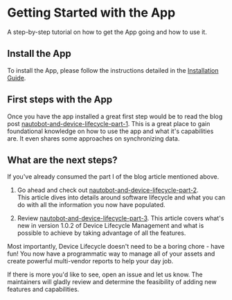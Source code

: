 # Getting Started with the App

A step-by-step tutorial on how to get the App going and how to use it.

## Install the App

To install the App, please follow the instructions detailed in the [Installation Guide](../admin/install.md).

## First steps with the App

Once you have the app installed a great first step would be to read the blog post [nautobot-and-device-lifecycle-part-1](https://blog.networktocode.com/post/nautobot-and-device-lifecycle-part-1/).  This is a great place to gain foundational knowledge on how to use the app and what it's capabilities are.  It even shares some approaches on synchronizing data.
## What are the next steps?

If you've already consumed the part I of the blog article mentioned above.  
    
1. Go ahead and check out [nautobot-and-device-lifecycle-part-2](https://blog.networktocode.com/post/nautobot-and-device-lifecycle-part-2/).  
    This article dives into details around software lifecycle and what you can do with all the information you now have populated.   
    
2. Review [nautobot-and-device-lifecycle-part-3](https://blog.networktocode.com/post/nautobot-and-device-lifecycle-part-3/).
    This article covers what's new in version 1.0.2 of Device Lifecycle Management and what is possible to achieve by taking advantage of all the features.

Most importantly, Device Lifecycle doesn't need to be a boring chore - have fun!  You now have a programmatic way to manage all of your assets and create powerful multi-vendor reports to help your day job. 

If there is more you'd like to see, open an issue and let us know.  The maintainers will gladly review and determine the feasibility of adding new features and capabilities.